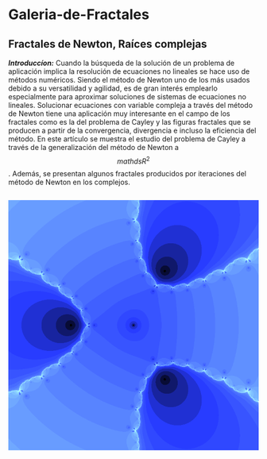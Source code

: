 # Galeria-de-Fractales
  ## Fractales de Newton, Raíces complejas
  
  ***Introduccíon:*** Cuando la búsqueda de la solución de un problema de aplicación implica la resolución de ecuaciones no lineales se hace uso de métodos numéricos. Siendo el método de Newton uno de los más usados debido a su versatilidad y agilidad, es de gran interés emplearlo especialmente para aproximar soluciones de sistemas de ecuaciones no lineales. Solucionar ecuaciones con variable compleja a través del método de Newton tiene una aplicación muy interesante en el campo de los fractales como es la del problema de Cayley y las figuras fractales que se producen a partir de la convergencia, divergencia e incluso la eficiencia del método. En este artículo se muestra el estudio del problema de Cayley a través de la generalización del método de Newton a $$mathds{R}^{2}$$. Además, se presentan algunos fractales producidos por iteraciones del método de Newton en los complejos.
```

```
![Mi primer Fractal](https://raw.githubusercontent.com/MiguelACC202/Galeria-De-Fractales/master/Newton1.png)
     
